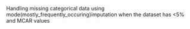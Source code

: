 Handling missing categorical data using mode(mostly_frequently_occuring)imputation
when the dataset has <5% and MCAR values 
